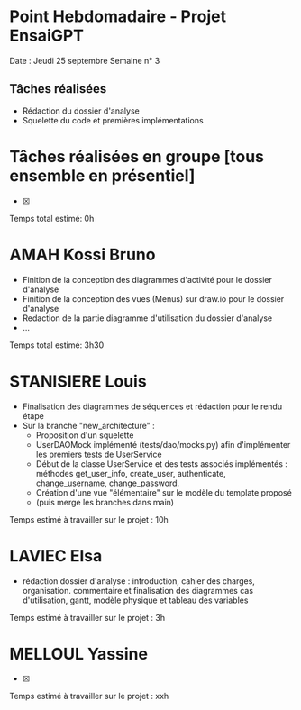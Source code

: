 # Point Hebdomadaire - Projet EnsaiGPT

Date : Jeudi 25 septembre 
Semaine n° 3

## Tâches réalisées
- Rédaction du dossier d'analyse
- Squelette du code et premières implémentations

# Tâches réalisées en groupe [tous ensemble en présentiel]
- [x]

Temps total estimé: 0h

# AMAH Kossi Bruno
- Finition de la conception des diagrammes d'activité pour le dossier d'analyse
- Finition de la conception des vues (Menus) sur draw.io pour le dossier d'analyse
- Redaction de la partie diagramme d'utilisation du dossier d'analyse
- ...

Temps total estimé: 3h30

# STANISIERE Louis
  - Finalisation des diagrammes de séquences et rédaction pour le rendu étape
  - Sur la branche "new_architecture" :
    - Proposition d'un squelette
    - UserDAOMock implémenté (tests/dao/mocks.py) afin d'implémenter les premiers tests de UserService
    - Début de la classe UserService et des tests associés implémentés : méthodes get_user_info, create_user, authenticate, change_username, change_password.
    - Création d'une vue "élémentaire" sur le modèle du template proposé
    - (puis merge les branches dans main)

Temps estimé à travailler sur le projet : 10h 

# LAVIEC Elsa
  - rédaction dossier d'analyse : introduction, cahier des charges, organisation. commentaire et finalisation des diagrammes cas d'utilisation, gantt, modèle physique et tableau des variables 

Temps estimé à travailler sur le projet : 3h

# MELLOUL Yassine
  - [x]

  Temps estimé à travailler sur le projet : xxh 

